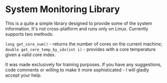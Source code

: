 # System Monitoring Library

This is a quite a simple library designed to provide some of the system information.
It's not cross-platform and runs only on Linux.
Currently supports two methods:

`long get_core_num()` - returns the number of cores on the current machine;  
`double get_core_temp_by_idx(int i)` - provides with a core temperature given a valid core index.  

It was made exclusively for training purposes. If you have any suggestions, code comments or willing to make it more
sophisticated - I will gladly accept your help.